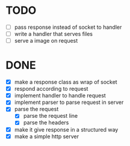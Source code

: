# TODO

- [ ] pass response instead of socket to handler
- [ ] write a handler that serves files
- [ ] serve a image on request

# DONE

- [x] make a response class as wrap of socket
- [x] respond according to request
- [x] implement handler to handle request
- [x] implement parser to parse request in server
- [x] parse the request
  - [x] parse the request line
  - [x] parse the headers
- [x] make it give response in a structured way
- [x] make a simple http server
